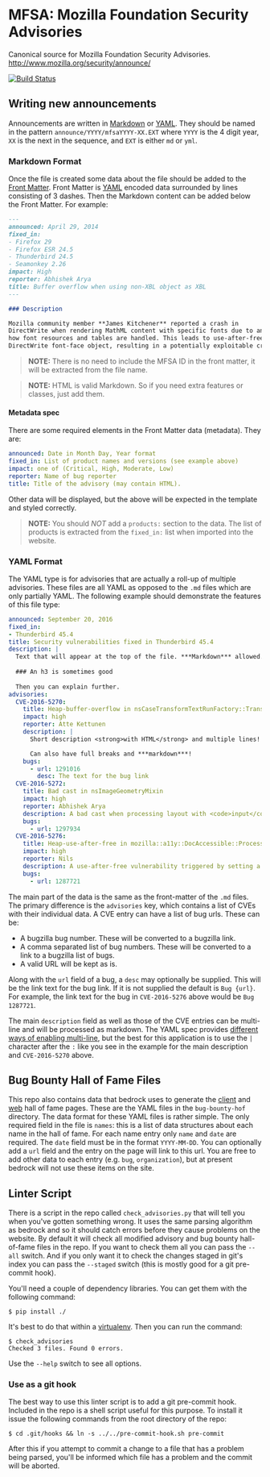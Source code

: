 # MFSA: Mozilla Foundation Security Advisories

Canonical source for Mozilla Foundation Security Advisories. http://www.mozilla.org/security/announce/

[![Build Status](https://circleci.com/gh/mozilla/foundation-security-advisories.svg?style=svg)](https://circleci.com/gh/mozilla/foundation-security-advisories)

## Writing new announcements

Announcements are written in [Markdown](http://daringfireball.net/projects/markdown/basics) or [YAML](http://yaml.org/spec/1.1/). They should
be named in the pattern `announce/YYYY/mfsaYYYY-XX.EXT` where `YYYY` is the 4 digit year, `XX` is
the next in the sequence, and `EXT` is either `md` or `yml`. 

### Markdown Format

Once the file is created some data about the file should be added to the
[Front Matter](http://jekyllrb.com/docs/frontmatter/). Front Matter is [YAML](http://yaml.org/spec/1.1/)
encoded data surrounded by lines consisting of 3 dashes. Then the Markdown content can be added below the 
Front Matter. For example:

```markdown
---
announced: April 29, 2014
fixed_in:
- Firefox 29
- Firefox ESR 24.5
- Thunderbird 24.5
- Seamonkey 2.26
impact: High
reporter: Abhishek Arya
title: Buffer overflow when using non-XBL object as XBL
---

### Description

Mozilla community member **James Kitchener** reported a crash in
DirectWrite when rendering MathML content with specific fonts due to an error in
how font resources and tables are handled. This leads to use-after-free of a
DirectWrite font-face object, resulting in a potentially exploitable crash.
```

> **NOTE:** There is no need to include the MFSA ID in the front matter, it will be extracted from the file name.

> **NOTE:** HTML is valid Markdown. So if you need extra features or classes, just add them.

#### Metadata spec

There are some required elements in the Front Matter data (metadata). They are:

```yaml
announced: Date in Month Day, Year format
fixed_in: List of product names and versions (see example above)
impact: one of (Critical, High, Moderate, Low)
reporter: Name of bug reporter
title: Title of the advisory (may contain HTML).
```

Other data will be displayed, but the above will be expected in the template and styled correctly.

> **NOTE:** You should *NOT* add a `products:` section to the data. The list of products is extracted
> from the `fixed_in:` list when imported into the website.

### YAML Format

The YAML type is for advisories that are actually a roll-up of multiple advisories. These files are all YAML
as opposed to the `.md` files which are only partially YAML. The following example should demonstrate the
features of this file type:

```yaml
announced: September 20, 2016
fixed_in:
- Thunderbird 45.4
title: Security vulnerabilities fixed in Thunderbird 45.4
description: |
  Text that will appear at the top of the file. ***Markdown*** allowed.
  
  ### An h3 is sometimes good
  
  Then you can explain further.
advisories:
  CVE-2016-5270:
    title: Heap-buffer-overflow in nsCaseTransformTextRunFactory::TransformString
    impact: high
    reporter: Atte Kettunen
    description: |
      Short description <strong>with HTML</strong> and multiple lines!

      Can also have full breaks and ***markdown***!
    bugs:
      - url: 1291016
        desc: The text for the bug link
  CVE-2016-5272:
    title: Bad cast in nsImageGeometryMixin
    impact: high
    reporter: Abhishek Arya
    description: A bad cast when processing layout with <code>input</code> elements can result in a potentially exploitable crash.
    bugs:
      - url: 1297934
  CVE-2016-5276:
    title: Heap-use-after-free in mozilla::a11y::DocAccessible::ProcessInvalidationList
    impact: high
    reporter: Nils
    description: A use-after-free vulnerability triggered by setting a <code>aria-owns</code> attribute
    bugs:
      - url: 1287721
```

The main part of the data is the same as the front-matter of the `.md` files. The primary difference is the `advisories`
key, which contains a list of CVEs with their individual data. A CVE entry can have a list of bug urls. These can be:

* A bugzilla bug number. These will be converted to a bugzilla link.
* A comma separated list of bug numbers. These will be converted to a link to a bugzilla list of bugs.
* A valid URL will be kept as is.

Along with the `url` field of a bug, a `desc` may optionally be supplied. This will be the link text
for the bug link. If it is not supplied the default is `Bug {url}`. For example, the link text for
the bug in `CVE-2016-5276` above would be `Bug 1287721`.

The main `description` field as well as those of the CVE entries can be multi-line and will be processed
as markdown. The YAML spec provides [different ways of enabling multi-line](http://yaml.org/spec/1.1/#id926836), 
but the best for this application is to use the `|` character after the `:` 
like you see in the example for the main description and `CVE-2016-5270` above.

## Bug Bounty Hall of Fame Files

This repo also contains data that bedrock uses to generate the
[client](https://www.mozilla.org/en-US/security/bug-bounty/hall-of-fame/) and
[web](https://www.mozilla.org/en-US/security/bug-bounty/web-hall-of-fame/) hall of fame pages.
These are the YAML files in the `bug-bounty-hof` directory. The data format for these YAML files is rather simple.
The only required field in the file is `names`: this is a list of data structures about each name in the hall of fame.
For each name entry only `name` and `date` are required. The `date` field must be in the format `YYYY-MM-DD`.
You can optionally add a `url` field and the entry on the page will link to this url. You are free to add other
data to each entry (e.g. `bug`, `organization`), but at present bedrock will not use these items on the site.

## Linter Script

There is a script in the repo called `check_advisories.py` that will tell you when you've gotten something wrong. It uses
the same parsing algorithm as bedrock and so it should catch errors before they cause problems
on the website. By default it will check all modified advisory and bug bounty hall-of-fame files in the repo. If you want
to check them all you can pass the `--all` switch. And if you only want it to check the changes
staged in git's index you can pass the `--staged` switch (this is mostly good for a git pre-commit hook).

You'll need a couple of dependency libraries. You can get them with the following command:

```shell
$ pip install ./
```

It's best to do that within a [virtualenv](http://virtualenv.readthedocs.org/en/latest/).
Then you can run the command:

```shell
$ check_advisories
Checked 3 files. Found 0 errors.
```

Use the `--help` switch to see all options.

### Use as a git hook

The best way to use this linter script is to add a git pre-commit hook. Included in the repo is a
shell script useful for this purpose. To install it issue the following commands from the root
directory of the repo:

```shell
$ cd .git/hooks && ln -s ../../pre-commit-hook.sh pre-commit
```

After this if you attempt to commit a change to a file that has a problem being parsed, you'll be
informed which file has a problem and the commit will be aborted.
